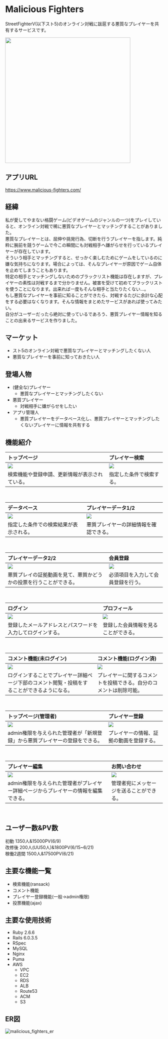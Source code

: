 # Malicious Fighters
StreetFighterV(以下スト5)のオンライン対戦に跋扈する悪質なプレイヤーを共有するサービスです。

<img src="https://user-images.githubusercontent.com/74701217/122856347-9aed8080-d351-11eb-91a5-af3c7ad95133.png" width="400">

## アプリURL
https://www.malicious-fighters.com/

## 経緯
私が愛してやまない格闘ゲーム(ビデオゲームのジャンルの一つ)をプレイしていると、オンライン対戦で稀に悪質なプレイヤーとマッチングすることがありました。<br>
悪質なプレイヤーとは、屈伸や挑発行為、切断を行うプレイヤーを指します。純粋に腕前を競うゲームで今この瞬間にも対戦相手へ嫌がらせを行っているプレイヤーが存在しています。<br>
そういう相手とマッチングすると、せっかく楽しむためにゲームをしているのに嫌な気持ちになります。場合によっては、そんなプレイヤーが原因でゲーム自体を止めてしまうこともあります。<br>
特定の相手とマッチングしないためのブラックリスト機能は存在しますが、プレイヤーの素性は対戦するまで分かりません。被害を受けて初めてブラックリストを使うことになります。出来れば一度もそんな相手と当たりたくない…。<br>
もし悪質なプレイヤーを事前に知ることができたら、対戦するたびに余計な心配をする必要はなくなります。そんな情報をまとめたサービスがあれば使ってみたい。<br>
自分がユーザーだったら絶対に使っているであろう、悪質プレイヤー情報を知ることの出来るサービスを作りました。

## マーケット
- スト5のオンライン対戦で悪質なプレイヤーとマッチングしたくない人
- 悪質なプレイヤーを事前に知っておきたい人

## 登場人物
- (健全な)プレイヤー
  - 悪質なプレイヤーとマッチングしたくない
- 悪質プレイヤー
  - 対戦相手に嫌がらせをしたい
- アプリ管理人
  - 悪質プレイヤーをデータベース化し、悪質プレイヤーとマッチングしたくないプレイヤーに情報を共有する

## 機能紹介
| トップページ | プレイヤー検索 |
| :------------------------------------------------------------------- | :------------------------------------------------------------------- |
|<img src="https://user-images.githubusercontent.com/74701217/124130409-b4ad6700-dab9-11eb-85d2-6c962ac10f8b.png">|<img src="https://user-images.githubusercontent.com/74701217/124130487-cb53be00-dab9-11eb-8ccf-23e117dd56e3.png">|
|検索機能や登録申請、更新情報が表示されている。|指定した条件で検索する。|
<br>

| データベース | プレイヤーデータ1/2 |
| :------------------------------------------------------------------- | :------------------------------------------------------------------- |
|<img src="https://user-images.githubusercontent.com/74701217/124130538-d870ad00-dab9-11eb-9116-90a86ac41a87.png">|<img src="https://user-images.githubusercontent.com/74701217/124130599-e7eff600-dab9-11eb-92f3-b63784ad1713.png">|
|指定した条件での検索結果が表示される。|悪質プレイヤーの詳細情報を確認できる。|
<br>

| プレイヤーデータ2/2 | 会員登録 |
| :------------------------------------------------------------------- | :------------------------------------------------------------------- |
|<img src="https://user-images.githubusercontent.com/74701217/124130771-179efe00-daba-11eb-8d0e-4ff295b833e8.png">|<img src="https://user-images.githubusercontent.com/74701217/124130842-2980a100-daba-11eb-8462-ec4d05adea40.png">|
|悪質プレイの証拠動画を見て、悪質かどうかの投票を行うことができる。|必須項目を入力して会員登録を行う。|
<br>

| ログイン | プロフィール |
| :------------------------------------------------------------------- | :------------------------------------------------------------------- |
|<img src="https://user-images.githubusercontent.com/74701217/124130894-37362680-daba-11eb-963e-d12a6b2b6738.png">|<img src="https://user-images.githubusercontent.com/74701217/124130949-44ebac00-daba-11eb-972c-fb08051f31b0.png">|
|登録したメールアドレスとパスワードを入力してログインする。|登録した会員情報を見ることができる。|
<br>

| コメント機能(未ログイン) | コメント機能(ログイン済) |
| :------------------------------------------------------------------- | :------------------------------------------------------------------- |
|<img src="https://user-images.githubusercontent.com/74701217/124130987-503ed780-daba-11eb-9d6c-ea745f67c970.png">|<img src="https://user-images.githubusercontent.com/74701217/124131178-7e241c00-daba-11eb-82d6-f59c991fcb44.png">|
|ログインすることでプレイヤー詳細ページ下部のコメント閲覧・投稿をすることができるようになる。|プレイヤーに関するコメントを投稿できる。自分のコメントは削除可能。|
<br>

| トップページ(管理者) | プレイヤー登録 |
| :------------------------------------------------------------------- | :------------------------------------------------------------------- |
|<img src="https://user-images.githubusercontent.com/74701217/124131239-909e5580-daba-11eb-819b-9446d60c168f.png">|<img src="https://user-images.githubusercontent.com/74701217/124131407-bc214000-daba-11eb-91af-ef6735f4dacf.png">|
|admin権限を与えられた管理者が「新規登録」から悪質プレイヤーの登録をできる。|プレイヤーの情報、証拠の動画を登録する。|
<br>

| プレイヤー編集 | お問い合わせ |
| :------------------------------------------------------------------- | :------------------------------------------------------------------- |
|<img src="https://user-images.githubusercontent.com/74701217/124131478-cf341000-daba-11eb-8a03-fe3546a6f2a9.png">|<img src="https://user-images.githubusercontent.com/74701217/124131630-f559b000-daba-11eb-87c9-a6f8c0b7558d.png">|
|admin権限を与えられた管理者がプレイヤー詳細ページからプレイヤーの情報を編集できる。|管理者宛にメッセージを送ることができる。|
<br>

## ユーザー数&PV数
初動 1350人&15000PV(6/9)<br>
改修後 200人(UU50人)&1800PV(6/15~6/21)<br>
稼働2週間 1500人&17500PV(6/21)

## 主要な機能一覧
- 検索機能(ransack)
- コメント機能
- プレイヤー登録機能(一般→admin権限)
- 投票機能(ajax)

## 主要な使用技術
- Ruby 2.6.6
- Rails 6.0.3.5
- RSpec
- MySQL
- Nginx
- Puma
- AWS
  - VPC
  - EC2
  - RDS
  - ALB
  - Route53
  - ACM
  - S3


## ER図
![malicious_fighters_er](https://user-images.githubusercontent.com/74701217/123888010-8cc0e500-d98d-11eb-8c17-ed224448c9c3.png)